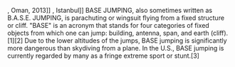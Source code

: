 , Oman, 2013]] , Istanbul]] BASE JUMPING, also sometimes written as B.A.S.E. JUMPING, is parachuting or wingsuit flying from a fixed structure or cliff. "BASE" is an acronym that stands for four categories of fixed objects from which one can jump: building, antenna, span, and earth (cliff).[1][2] Due to the lower altitudes of the jumps, BASE jumping is significantly more dangerous than skydiving from a plane. In the U.S., BASE jumping is currently regarded by many as a fringe extreme sport or stunt.[3]
